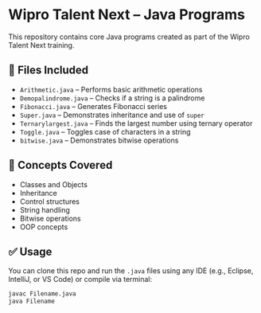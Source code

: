 # Wipro Talent Next – Java Programs

This repository contains core Java programs created as part of the Wipro Talent Next training.

## 📂 Files Included
- `Arithmetic.java` – Performs basic arithmetic operations
- `Demopalindrome.java` – Checks if a string is a palindrome
- `Fibonacci.java` – Generates Fibonacci series
- `Super.java` – Demonstrates inheritance and use of `super`
- `Ternarylargest.java` – Finds the largest number using ternary operator
- `Toggle.java` – Toggles case of characters in a string
- `bitwise.java` – Demonstrates bitwise operations

## 🧠 Concepts Covered
- Classes and Objects
- Inheritance
- Control structures
- String handling
- Bitwise operations
- OOP concepts

## ✅ Usage
You can clone this repo and run the `.java` files using any IDE (e.g., Eclipse, IntelliJ, or VS Code) or compile via terminal:

```bash
javac Filename.java
java Filename
